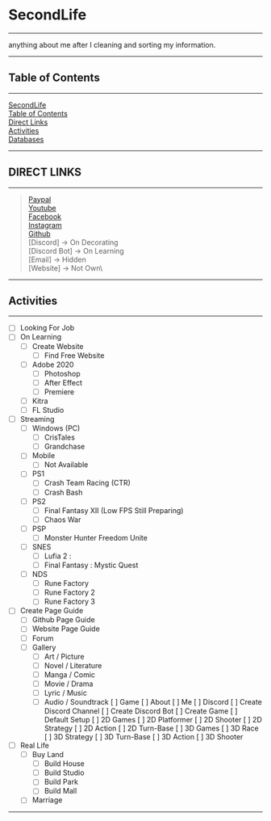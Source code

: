 # SecondLife
---
anything about me after I cleaning and sorting my information.

---
## Table of Contents
---

[SecondLife](#secondlife) \
[Table of Contents](#table-of-contents) \
[Direct Links](#direct-links) \
[Activities](#activities) \
[Databases](#databases) 

---
## DIRECT LINKS
---
> [Paypal](https://www.paypal.com/paypalme/secondeternia)\
> [Youtube](https://www.youtube.com/channel/UCYhAIrdtDN57A1eSr2QlQYw)\
> [Facebook](https://web.facebook.com/NameisHirio)\
> [Instagram](Https://www.instagram.com/SecondLife)\
> [Github](https://www.github.com/HirioKira/SecondLife)\
> [Discord] -> On Decorating\
> [Discord Bot] -> On Learning\
> [Email] -> Hidden\
> [Website] -> Not Own\
---
## Activities
---
- [ ] Looking For Job
- [ ] On Learning
  - [ ] Create Website
    - [ ] Find Free Website
  - [ ] Adobe 2020
    - [ ] Photoshop
    - [ ] After Effect
    - [ ] Premiere
  - [ ] Kitra
  - [ ] FL Studio
- [ ] Streaming
  - [ ] Windows (PC)
    - [ ] CrisTales
    - [ ] Grandchase
  - [ ] Mobile
    - [ ] Not Available
  - [ ] PS1
    - [ ] Crash Team Racing (CTR)
    - [ ] Crash Bash
  - [ ] PS2
    - [ ] Final Fantasy XII (Low FPS Still Preparing)
    - [ ] Chaos War
  - [ ] PSP
    - [ ] Monster Hunter Freedom Unite
  - [ ] SNES
    - [ ] Lufia 2 : 
    - [ ] Final Fantasy : Mystic Quest
  - [ ] NDS
    - [ ] Rune Factory
    - [ ] Rune Factory 2
    - [ ] Rune Factory 3

- [ ] Create Page Guide
  - [ ] Github Page Guide
  - [ ] Website Page Guide
  - [ ] Forum
  - [ ] Gallery
    - [ ] Art / Picture
    - [ ] Novel / Literature
    - [ ] Manga / Comic
    - [ ] Movie / Drama
    - [ ] Lyric / Music
    - [ ] Audio / Soundtrack
   [ ] Game
   [ ] About
      [ ] Me
[ ] Discord
   [ ] Create Discord Channel
   [ ] Create Discord Bot
[ ] Create Game
   [ ] Default Setup
   [ ] 2D Games
      [ ] 2D Platformer
      [ ] 2D Shooter
      [ ] 2D Strategy
      [ ] 2D Action
      [ ] 2D Turn-Base
   [ ] 3D Games
      [ ] 3D Race
      [ ] 3D Strategy
      [ ] 3D Turn-Base
      [ ] 3D Action
      [ ] 3D Shooter
- [ ] Real Life
  - [ ] Buy Land
    - [ ] Build House
    - [ ] Build Studio
    - [ ] Build Park
    - [ ] Build Mall
  - [ ] Marriage
---
